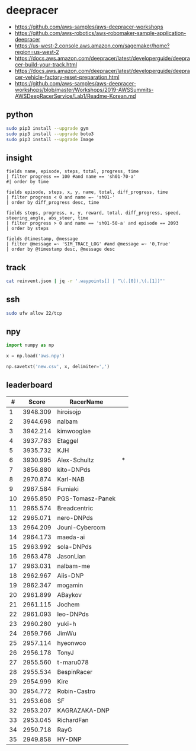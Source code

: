 # deepracer

* <https://github.com/aws-samples/aws-deepracer-workshops>
* <https://github.com/aws-robotics/aws-robomaker-sample-application-deepracer>
* <https://us-west-2.console.aws.amazon.com/sagemaker/home?region=us-west-2>
* <https://docs.aws.amazon.com/deepracer/latest/developerguide/deepracer-build-your-track.html>
* <https://docs.aws.amazon.com/deepracer/latest/developerguide/deepracer-vehicle-factory-reset-preparation.html>
* <https://github.com/aws-samples/aws-deepracer-workshops/blob/master/Workshops/2019-AWSSummits-AWSDeepRacerService/Lab1/Readme-Korean.md>

## python

```bash
sudo pip3 install --upgrade gym
sudo pip3 install --upgrade boto3
sudo pip3 install --upgrade Image
```

## insight

```
fields name, episode, steps, total, progress, time
| filter progress == 100 #and name == 'sh01-70-a'
#| order by time

fields episode, steps, x, y, name, total, diff_progress, time
| filter progress < 0 and name =~ 'sh01-'
| order by diff_progress desc, time

fields steps, progress, x, y, reward, total, diff_progress, speed, steering_angle, abs_steer, time
| filter progress > 0 and name == 'sh01-50-a' and episode == 2093
| order by steps

fields @timestamp, @message
| filter @message =~ 'SIM_TRACE_LOG' #and @message =~ '0,True'
| order by @timestamp desc, @message desc
```

## track

```bash
cat reinvent.json | jq -r '.waypoints[] | "\(.[0]),\(.[1])"'
```

## ssh

```bash
sudo ufw allow 22/tcp
```

## npy

```python
import numpy as np

x = np.load('aws.npy')

np.savetxt('new.csv', x, delimiter=',')
```

## leaderboard

<!-- leaderboard -->
| # | Score | RacerName |   |
| - | ----- | --------- | - |
| 1 | 3948.309 | hiroisojp | |
| 2 | 3944.698 | nalbam | |
| 3 | 3942.214 | kimwooglae | |
| 4 | 3937.783 | Etaggel | |
| 5 | 3935.732 | KJH | |
| 6 | 3930.995 | Alex-Schultz | * |
| 7 | 3856.880 | kito-DNPds | |
| 8 | 2970.874 | Karl-NAB | |
| 9 | 2967.584 | Fumiaki | |
| 10 | 2965.850 | PGS-Tomasz-Panek | |
| 11 | 2965.574 | Breadcentric | |
| 12 | 2965.071 | nero-DNPds | |
| 13 | 2964.209 | Jouni-Cybercom | |
| 14 | 2964.173 | maeda-ai | |
| 15 | 2963.992 | sola-DNPds | |
| 16 | 2963.478 | JasonLian | |
| 17 | 2963.031 | nalbam-me | |
| 18 | 2962.967 | Aiis-DNP | |
| 19 | 2962.347 | mogamin | |
| 20 | 2961.899 | ABaykov | |
| 21 | 2961.115 | Jochem | |
| 22 | 2961.093 | leo-DNPds | |
| 23 | 2960.280 | yuki-h | |
| 24 | 2959.766 | JimWu | |
| 25 | 2957.114 | hyeonwoo | |
| 26 | 2956.178 | TonyJ | |
| 27 | 2955.560 | t-maru078 | |
| 28 | 2955.534 | BespinRacer | |
| 29 | 2954.999 | Kire | |
| 30 | 2954.772 | Robin-Castro | |
| 31 | 2953.608 | SF | |
| 32 | 2953.207 | KAGRAZAKA-DNP | |
| 33 | 2953.045 | RichardFan | |
| 34 | 2950.718 | RayG | |
| 35 | 2949.858 | HY-DNP | |
